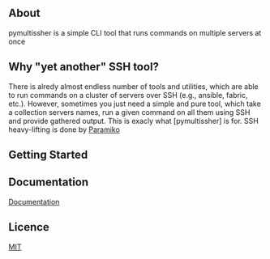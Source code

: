 ## About

pymultissher is a simple CLI tool that runs commands on multiple servers at once

## Why "yet another" SSH tool?

There is alredy almost endless number of tools and utilities, which are able to run commands on a cluster of servers over SSH (e.g., ansible, fabric, etc.). 
However, sometimes you just need a simple and pure tool, which take a collection servers names, run a given command on all them using SSH and provide gathered output. This is exacly what [pymultissher] is for. SSH heavy-lifting is done by [Paramiko](https://www.paramiko.org/)


## Getting Started

## Documentation

[Documentation](https://vdmitriyev.github.com/pymultissher/)

## Licence

[MIT](LICENSE)